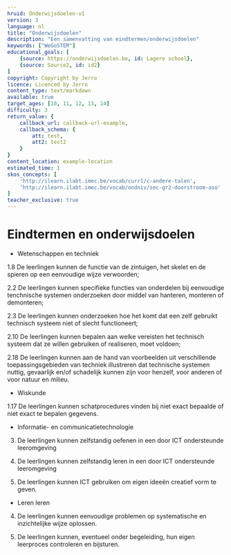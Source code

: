 ```yaml
---
hruid: Onderwijsdoelen-v1
version: 3
language: nl
title: "Onderwijsdoelen"
description: "Een samenvatting van eindtermen/onderwijsdoelen"
keywords: ["WeGoSTEM"]
educational_goals: [
    {source: https://onderwijsdoelen.be, id: Lagere school}, 
    {source: Source2, id: id2}
]
copyright: Copyright by Jerro
licence: Licenced by Jerro
content_type: text/markdown
available: true
target_ages: [10, 11, 12, 13, 14]
difficulty: 3
return_value: {
    callback_url: callback-url-example,
    callback_schema: {
        att: test,
        att2: test2
    }
}
content_location: example-location
estimated_time: 1
skos_concepts: [
    'http://ilearn.ilabt.imec.be/vocab/curr1/c-andere-talen', 
    'http://ilearn.ilabt.imec.be/vocab/ondniv/sec-gr2-doorstroom-aso'
]
teacher_exclusive: true
---
```


# Eindtermen en onderwijsdoelen

* Wetenschappen en techniek

1.8 De leerlingen kunnen de functie van de zintuigen, het skelet en de spieren op een eenvoudige wijze verwoorden;

2.2 De leerlingen kunnen specifieke functies van onderdelen bij eenvoudige tenchnische systemen onderzoeken door middel van hanteren, monteren of demonteren;

2.3 De leerlingen kunnen onderzoeken hoe het komt dat een zelf gebruikt technisch systeem niet of slecht functioneert;

2.10 De leerlingen kunnen bepalen aan welke vereisten het technisch systeem dat ze willen gebruiken of realiseren, moet voldoen;

2.18 De leerlingen kunnen aan de hand van voorbeelden uit verschillende toepassingsgebieden van techniek illustreren dat technische systemen nuttig, gevaarlijk en/of schadelijk kunnen zijn voor henzelf, voor anderen of voor natuur en milieu.


* Wiskunde

1.17 De leerlingen kunnen schatprocedures vinden bij niet exact bepaalde of niet exact te bepalen gegevens.


* Informatie- en communicatietechnologie

3. De leerlingen kunnen zelfstandig oefenen in een door ICT ondersteunde leeromgeving

4. De leerlingen kunnen zelfstandig leren in een door ICT ondersteunde leeromgeving

5. De leerlingen kunnen ICT gebruiken om eigen ideeën creatief vorm te geven.


* Leren leren

4. De leerlingen kunnen eenvoudige problemen op systematische en inzichtelijke wijze oplossen.

5. De leerlingen kunnen, eventueel onder begeleiding, hun eigen leerproces controleren en bijsturen.